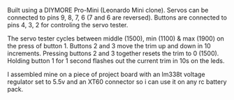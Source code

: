 Built using a DIYMORE Pro-Mini (Leonardo Mini clone).
Servos can be connected to pins 9, 8, 7, 6 (7 and 6 are reversed).
Buttons are connected to pins 4, 3, 2 for controling the servo tester.

The servo tester cycles between middle (1500), min (1100) & max (1900) on the press of button 1.
Buttons 2 and 3 move the trim up and down in 10 increments.
Pressing buttons 2 and 3 together resets the trim to 0 (1500).
Holding button 1 for 1 second flashes out the current trim in 10s on the leds.

I assembled mine on a piece of project board with an lm338t voltage regulator set to 5.5v and an XT60 connector so i can use it on any rc battery pack.
